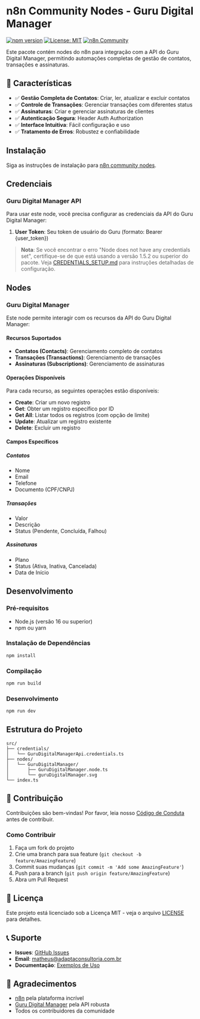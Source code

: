 # n8n Community Nodes - Guru Digital Manager

[![npm version](https://badge.fury.io/js/n8n-nodes-guru-digital-manager.svg)](https://badge.fury.io/js/n8n-nodes-guru-digital-manager)
[![License: MIT](https://img.shields.io/badge/License-MIT-yellow.svg)](https://opensource.org/licenses/MIT)
[![n8n Community](https://img.shields.io/badge/n8n-Community%20Node-orange)](https://n8n.io)

Este pacote contém nodes do n8n para integração com a API do Guru Digital Manager, permitindo automações completas de gestão de contatos, transações e assinaturas.

## 🚀 Características

- ✅ **Gestão Completa de Contatos**: Criar, ler, atualizar e excluir contatos
- ✅ **Controle de Transações**: Gerenciar transações com diferentes status
- ✅ **Assinaturas**: Criar e gerenciar assinaturas de clientes
- ✅ **Autenticação Segura**: Header Auth Authorization
- ✅ **Interface Intuitiva**: Fácil configuração e uso
- ✅ **Tratamento de Erros**: Robustez e confiabilidade

## Instalação

Siga as instruções de instalação para [n8n community nodes](https://docs.n8n.io/integrations/community-nodes/installation/).

## Credenciais

### Guru Digital Manager API

Para usar este node, você precisa configurar as credenciais da API do Guru Digital Manager:

1. **User Token**: Seu token de usuário do Guru (formato: Bearer {user_token})

> **Nota**: Se você encontrar o erro "Node does not have any credentials set", certifique-se de que está usando a versão 1.5.2 ou superior do pacote. Veja [CREDENTIALS_SETUP.md](CREDENTIALS_SETUP.md) para instruções detalhadas de configuração.

## Nodes

### Guru Digital Manager

Este node permite interagir com os recursos da API do Guru Digital Manager:

#### Recursos Suportados

- **Contatos (Contacts)**: Gerenciamento completo de contatos
- **Transações (Transactions)**: Gerenciamento de transações
- **Assinaturas (Subscriptions)**: Gerenciamento de assinaturas

#### Operações Disponíveis

Para cada recurso, as seguintes operações estão disponíveis:

- **Create**: Criar um novo registro
- **Get**: Obter um registro específico por ID
- **Get All**: Listar todos os registros (com opção de limite)
- **Update**: Atualizar um registro existente
- **Delete**: Excluir um registro

#### Campos Específicos

##### Contatos
- Nome
- Email
- Telefone
- Documento (CPF/CNPJ)

##### Transações
- Valor
- Descrição
- Status (Pendente, Concluída, Falhou)

##### Assinaturas
- Plano
- Status (Ativa, Inativa, Cancelada)
- Data de Início

## Desenvolvimento

### Pré-requisitos

- Node.js (versão 16 ou superior)
- npm ou yarn

### Instalação de Dependências

```bash
npm install
```

### Compilação

```bash
npm run build
```

### Desenvolvimento

```bash
npm run dev
```

## Estrutura do Projeto

```
src/
├── credentials/
│   └── GuruDigitalManagerApi.credentials.ts
├── nodes/
│   └── GuruDigitalManager/
│       ├── GuruDigitalManager.node.ts
│       └── guruDigitalManager.svg
└── index.ts
```

## 🤝 Contribuição

Contribuições são bem-vindas! Por favor, leia nosso [Código de Conduta](CODE_OF_CONDUCT.md) antes de contribuir.

### Como Contribuir

1. Faça um fork do projeto
2. Crie uma branch para sua feature (`git checkout -b feature/AmazingFeature`)
3. Commit suas mudanças (`git commit -m 'Add some AmazingFeature'`)
4. Push para a branch (`git push origin feature/AmazingFeature`)
5. Abra um Pull Request

## 📝 Licença

Este projeto está licenciado sob a Licença MIT - veja o arquivo [LICENSE](LICENSE) para detalhes.

## 📞 Suporte

- **Issues**: [GitHub Issues](https://github.com/matheuskuboadapta/guru-digital-manager-community-node/issues)
- **Email**: matheus@adaptaconsultoria.com.br
- **Documentação**: [Exemplos de Uso](examples.md)

## 🙏 Agradecimentos

- [n8n](https://n8n.io) pela plataforma incrível
- [Guru Digital Manager](https://guru.com.br) pela API robusta
- Todos os contribuidores da comunidade
